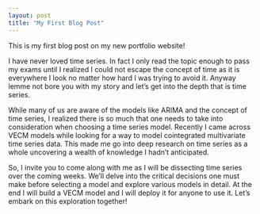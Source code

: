 ```yaml
---
layout: post
title: "My First Blog Post"
---
```


This is my first blog post on my new portfolio website!

I have never loved time series. In fact I only read the topic enough to pass my exams until I realized I could not escape the concept of time as it is everywhere I look no matter how hard I was trying to avoid it. Anyway lemme not bore you with my story and let’s get into the depth that is time series.

While many of us are aware of the models like ARIMA and the concept of time series, I realized there is so much that one needs to take into consideration when choosing a time series model. Recently I came across VECM models while looking for a way to model cointegrated multivariate time series data. This made me go into deep research on time series as a whole uncovering a wealth of knowledge I hadn’t anticipated.

So, I invite you to come along with me as I will be dissecting time series over the coming weeks. We’ll delve into the critical decisions one must make before selecting a model and explore various models in detail. At the end I will build a VECM model and I will deploy it for anyone to use it. Let’s embark on this exploration together!